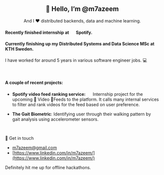 <h2 style="text-align: center;"> 👋 Hello, I’m @m7azeem </h2>

<div style="text-align: center;"> And I ❤️ distributed backends, data and machine learning. </div>

#### Recently finished internship at  <img src="https://i0.wp.com/amselcom.de/wp-content/uploads/spotify-logo.png?resize=512%2C512&ssl=1" width="16" height="16"> Spotify.

#### Currently finishing up my Distributed Systems and Data Science MSc at KTH Sweden.

I have worked for around 5 years in various software engineer jobs. 💻 

<br>

#### A couple of recent projects:
- **Spotify video feed ranking service:** <img
src="https://i0.wp.com/amselcom.de/wp-content/uploads/spotify-logo.png?resize=512%2C512&ssl=1"
width="16" height="16"> Internship project for the upcoming 🎉 Video 🎥Feeds to the platform. It calls many internal services to filter and rank videos for the feed based on user preference. 

- **The Gait Biometric**: Identifying user through their walking pattern by gait analysis using accelerometer sensors.

<br>

💬 Get in touch
- [m7azeem@gmail.com](m7azeem@gmail.com)
- [https://www.linkedin.com/in/m7azeem/](https://www.linkedin.com/in/m7azeem/)


Definitely hit me up for offline hackathons. 

<!---
m7azeem/m7azeem is a ✨ special ✨ repository because its `README.md` (this file) appears on your GitHub profile.
You can click the Preview link to take a look at your changes.
--->
